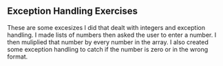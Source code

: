 ## Exception Handling Exercises

These are some excesizes I did that dealt with integers and exception handling. I made lists of numbers then asked the user to enter a number. I then muliplied that number by every number in the array. I also created some exception handling to catch if the number is zero or in the wrong format. 
